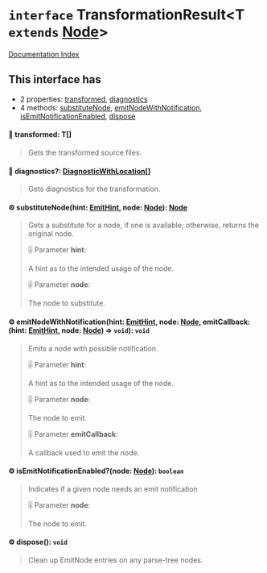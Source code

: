 # `interface` TransformationResult\<T `extends` [Node](../interface.Node/README.md)>

[Documentation Index](../README.md)

## This interface has

- 2 properties:
[transformed](#-transformed-t),
[diagnostics](#-diagnostics-diagnosticwithlocation)
- 4 methods:
[substituteNode](#-substitutenodehint-emithint-node-node-node),
[emitNodeWithNotification](#-emitnodewithnotificationhint-emithint-node-node-emitcallback-hint-emithint-node-node--void-void),
[isEmitNotificationEnabled](#-isemitnotificationenablednode-node-boolean),
[dispose](#-dispose-void)


#### 📄 transformed: T\[]

> Gets the transformed source files.



#### 📄 diagnostics?: [DiagnosticWithLocation](../interface.DiagnosticWithLocation/README.md)\[]

> Gets diagnostics for the transformation.



#### ⚙ substituteNode(hint: [EmitHint](../enum.EmitHint/README.md), node: [Node](../interface.Node/README.md)): [Node](../interface.Node/README.md)

> Gets a substitute for a node, if one is available; otherwise, returns the original node.
> 
> 🎚️ Parameter **hint**:
> 
> A hint as to the intended usage of the node.
> 
> 🎚️ Parameter **node**:
> 
> The node to substitute.



#### ⚙ emitNodeWithNotification(hint: [EmitHint](../enum.EmitHint/README.md), node: [Node](../interface.Node/README.md), emitCallback: (hint: [EmitHint](../enum.EmitHint/README.md), node: [Node](../interface.Node/README.md)) => `void`): `void`

> Emits a node with possible notification.
> 
> 🎚️ Parameter **hint**:
> 
> A hint as to the intended usage of the node.
> 
> 🎚️ Parameter **node**:
> 
> The node to emit.
> 
> 🎚️ Parameter **emitCallback**:
> 
> A callback used to emit the node.



#### ⚙ isEmitNotificationEnabled?(node: [Node](../interface.Node/README.md)): `boolean`

> Indicates if a given node needs an emit notification
> 
> 🎚️ Parameter **node**:
> 
> The node to emit.



#### ⚙ dispose(): `void`

> Clean up EmitNode entries on any parse-tree nodes.



